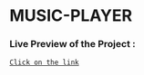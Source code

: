 # MUSIC-PLAYER
### Live Preview of the Project :

[`Click on the link`](https://anveshjai269.github.io/MUSIC-PLAYER/)
